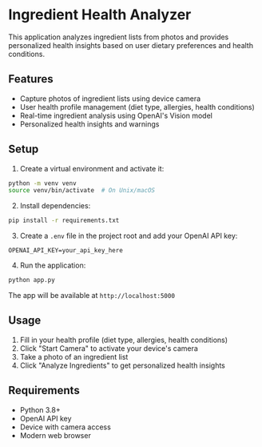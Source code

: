 # Ingredient Health Analyzer

This application analyzes ingredient lists from photos and provides personalized health insights based on user dietary preferences and health conditions.

## Features
- Capture photos of ingredient lists using device camera
- User health profile management (diet type, allergies, health conditions)
- Real-time ingredient analysis using OpenAI's Vision model
- Personalized health insights and warnings

## Setup

1. Create a virtual environment and activate it:
```bash
python -m venv venv
source venv/bin/activate  # On Unix/macOS
```

2. Install dependencies:
```bash
pip install -r requirements.txt
```

3. Create a `.env` file in the project root and add your OpenAI API key:
```
OPENAI_API_KEY=your_api_key_here
```

4. Run the application:
```bash
python app.py
```

The app will be available at `http://localhost:5000`

## Usage
1. Fill in your health profile (diet type, allergies, health conditions)
2. Click "Start Camera" to activate your device's camera
3. Take a photo of an ingredient list
4. Click "Analyze Ingredients" to get personalized health insights

## Requirements
- Python 3.8+
- OpenAI API key
- Device with camera access
- Modern web browser
